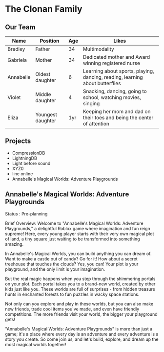 # The Clonan Family


## Our Team

| Name       | Position   | Age | Likes                                                  |
|------------|------------|-----|--------------------------------------------------------|
| Bradley    | Father     | 34  | Multimodality  |
| Gabriela   | Mother     | 34  | Dedicated mother and Award winning registered nurse |
| Annabelle  | Oldest daughter | 6 | Learning about sports, playing, dancing, reading, learning about butterflies |
| Violet     | Middle daughter | 4   | Snacking, dancing, going to school, watching movies, singing |
| Eliza      | Youngest daughter | 1yr | Keeping her mom and dad on their toes and being the center of attention |

## Projects

- CompressionDB
- LightningDB
- Light before sound
- XYZ0
- line online
-  Annabelle's Magical Worlds: Adventure Playgrounds


## Annabelle's Magical Worlds: Adventure Playgrounds

Status : Pre-planning 

Brief Overview:
Welcome to "Annabelle's Magical Worlds: Adventure Playgrounds," a delightful Roblox game where imagination and fun reign supreme! Here, every young player starts with their very own magical plot of land, a tiny square just waiting to be transformed into something amazing.

In Annabelle's Magical Worlds, you can build anything you can dream of. Want to make a castle out of candy? Go for it! How about a secret treehouse that touches the clouds? Yes, you can! Your plot is your playground, and the only limit is your imagination.

But the real magic happens when you step through the shimmering portals on your plot. Each portal takes you to a brand-new world, created by other kids just like you. These worlds are full of surprises - from hidden treasure hunts in enchanted forests to fun puzzles in wacky space stations.

Not only can you explore and play in these worlds, but you can also make new friends, trade cool items you've made, and even have friendly competitions. The more friends visit your world, the bigger your playground gets!

"Annabelle's Magical Worlds: Adventure Playgrounds" is more than just a game; it's a place where every day is an adventure and every adventure is a story you create. So come join us, and let's build, explore, and dream up the most magical worlds together!
